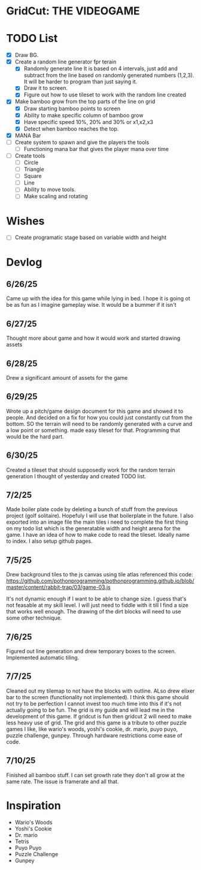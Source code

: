# GridCut: THE VIDEOGAME

# TODO List
- [X] Draw BG.
- [X] Create a random line generator fpr terain
    - [X] Randomly generate line
        It is based on 4 intervals, just add and subtract from the line based on randomly generated numbers (1,2,3). It will be harder to program than just saying it.
    - [X] Draw it to screen.
    - [X] Figure out how to use tileset to work with the random line created
- [X] Make bamboo grow from the top parts of the line on grid
    - [X] Draw starting bamboo points to screen
    - [X] Ability to make specific column of bamboo grow
    - [X] Have specific speed 10%, 20% and 30% or x1,x2,x3
    - [X] Detect when bamboo reaches the top.
- [X] MANA Bar
- [ ] Create system to spawn and give the players the tools
    - [ ] Functioning mana bar that gives the player mana over time
- [ ] Create tools
    - [ ] Circle
    - [ ] Triangle
    - [ ] Square
    - [ ] Line
    - [ ] Ability to move tools.
    - [ ] Make scaling and rotating
# Wishes
- [ ] Create programatic stage based on variable width and height

# Devlog
## 6/26/25
Came up with the idea for this game while lying in bed. I hope it is going ot be as fun as I imagine gameplay wise. It would be a bummer if it isn't
## 6/27/25
Thought more about game and how it would work and started drawing assets
## 6/28/25 
Drew a significant amount of assets for the game
## 6/29/25
Wrote up a pitch/game design document for this game and showed it to people. And decided on a fix for how you could just constantly cut from the bottom. SO the terrain will need to be randomly generated with a curve and a low point or something. made easy tileset for that. Programming that would be the hard part.
## 6/30/25
Created a tileset that should supposedly work for the random terrain generation I thought of yesterday and created TODO list.
## 7/2/25
Made boiler plate code by deleting a bunch of stuff from the previous project (golf solitaire). Hopefuly I will use that boilerplate in the future. I also exported into an image file the main tiles i need to complete the first thing on my todo list which is the generatable width and height arena for the game. I have an idea of how to make code to read the tileset. Ideally name to index.
I also setup github pages.
## 7/5/25
Drew background tiles to the js canvas using tile atlas referenced this code:
https://github.com/pothonprogramming/pothonprogramming.github.io/blob/master/content/rabbit-trap/03/game-03.js

It's not dynamic enough if I want to be able to change size. I guess that's not feasable at my skill level. I will just need to fiddle with it till I find a size that works well enough.
The drawing of the dirt blocks will need to use some other technique.
## 7/6/25 
Figured out line generation and drew temporary boxes to the screen. Implemented automatic tiling.
## 7/7/25
Cleaned out my tilemap to not have the blocks with outline. ALso drew elixer bar to the screen (functionality not implemented). I think this game should not try to be perfection I cannot invest too much time into this if it's not actually going to be fun.
The grid is my guide and will lead me in the development of this game. If gridcut is fun then gridcut 2 will need to make less heavy use of grid. The grid and this game is a tribute to other puzzle games I like, like wario's woods, yoshi's cookie, dr. mario, puyo puyo, puzzle challenge, gunpey. Through hardware restrictions come ease of code.
## 7/10/25
Finished all bamboo stuff. I can set growth rate they don't all grow at the same rate. The issue is framerate and all that.


# Inspiration
- Wario's Woods
- Yoshi's Cookie
- Dr. mario
- Tetris
- Puyo Puyo
- Puzzle Challenge
- Gunpey